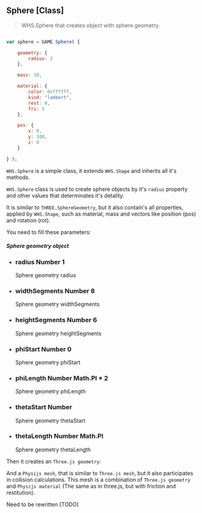 <h2 class="ws" id="sphere">Sphere [Class]</h2>

> WHS.Sphere that creates object with sphere geometry.

```javascript

var sphere = GAME.Sphere( {

    geometry: {
        radius: 2
    },

    mass: 10,

    material: {
        color: 0xffffff,
        kind: "lambert",
        rest: 0,
        fri: 1
    },

    pos: {
        x: 0,
        y: 100,
        z: 0
    }

} );

```


`WHS.Sphere` is a simple class, it extends `WHS.Shape` and inherits all it's methods.

`WHS.Sphere` class is used to create sphere objects by it's `radius` property and other values that determinates it's detality.

It is similar to `THREE.SphereGeometry`, but it also contain's all properties, applied by `WHS.Shape`, such as material, mass and vectors like position (pos) and rotation (rot).

You need to fill these parameters:

<div class="params" id="sphere-geometry">
  <h5>Sphere geometry object <a href="#sphere-geometry" class="anchor"></a></h5>
  <ul>
    <li id="sphere-geometry-radius">
      <h3><a href="#sphere-geometry-radius" class="anchor"></a> radius
        <span class="type">Number</span>
        <span class="default">1</span>
      </h3>
      <p>Sphere geometry radius</p>
    </li>
    <li id="sphere-geometry-widthSegments">
      <h3><a href="#sphere-geometry-widthSegments" class="anchor"></a> widthSegments
        <span class="type">Number</span>
        <span class="default">8</span>
      </h3>
      <p>Sphere geometry widthSegments</p>
    </li>
    <li id="sphere-geometry-heightSegments">
      <h3><a href="#sphere-geometry-heightSegments" class="anchor"></a> heightSegments
        <span class="type">Number</span>
        <span class="default">6</span>
      </h3>
      <p>Sphere geometry heightSegments</p>
    </li>
    <li id="sphere-geometry-phiStart">
      <h3><a href="#sphere-geometry-phiStart" class="anchor"></a> phiStart
        <span class="type">Number</span>
        <span class="default">0</span>
      </h3>
      <p>Sphere geometry phiStart</p>
    </li>
    <li id="sphere-geometry-phiLength">
      <h3><a href="#sphere-geometry-phiLength" class="anchor"></a> phiLength
        <span class="type">Number</span>
        <span class="default">Math.PI * 2</span>
      </h3>
      <p>Sphere geometry phiLength</p>
    </li>
    <li id="sphere-geometry-thetaStart">
      <h3><a href="#sphere-geometry-thetaStart" class="anchor"></a> thetaStart
        <span class="type">Number</span>
        <span class="default"></span>
      </h3>
      <p>Sphere geometry thetaStart</p>
    </li>
    <li id="sphere-geometry-thetaLength">
      <h3><a href="#sphere-geometry-thetaLength" class="anchor"></a> thetaLength
        <span class="type">Number</span>
        <span class="default">Math.PI</span>
      </h3>
      <p>Sphere geometry thetaLength</p>
    </li>
  </ul>
</div>

Then it creates an `Three.js geometry`:

<script src="https://gist.github.com/sasha240100/df4a83ceb3625ffdb44d.js"></script>

And a `Physijs mesh`, that is similar to `Three.js mesh`, but it also participates in collision calculations. This mesh is a combination of `Three.js geometry` and `Physijs material` (The same as in three.js, but with friction and restitution).

<aside class="warning">Need to be rewritten [TODO]</aside>
